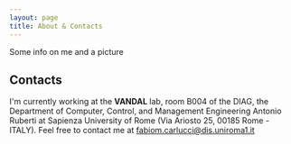 ```yaml
---
layout: page
title: About & Contacts
---
```


<p class="message">
  Some info on me and a picture
</p>

## Contacts

I'm currently working at the **VANDAL** lab, room B004 of the DIAG, the Department of Computer, Control, and Management Engineering  Antonio Ruberti at Sapienza University of Rome (Via Ariosto 25, 00185 Rome - ITALY).
Feel free to contact me at <fabiom.carlucci@dis.uniroma1.it>
